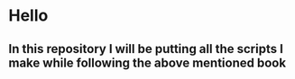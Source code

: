 # Hello
## In this repository I will be putting all the scripts I make while following the above mentioned book
